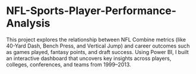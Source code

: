 # NFL-Sports-Player-Performance-Analysis
This project explores the relationship between NFL Combine metrics (like 40-Yard Dash, Bench Press, and Vertical Jump) and career outcomes such as games played, fantasy points, and draft success. Using Power BI, I built an interactive dashboard that uncovers key insights across players, colleges, conferences, and teams from 1999–2013.

